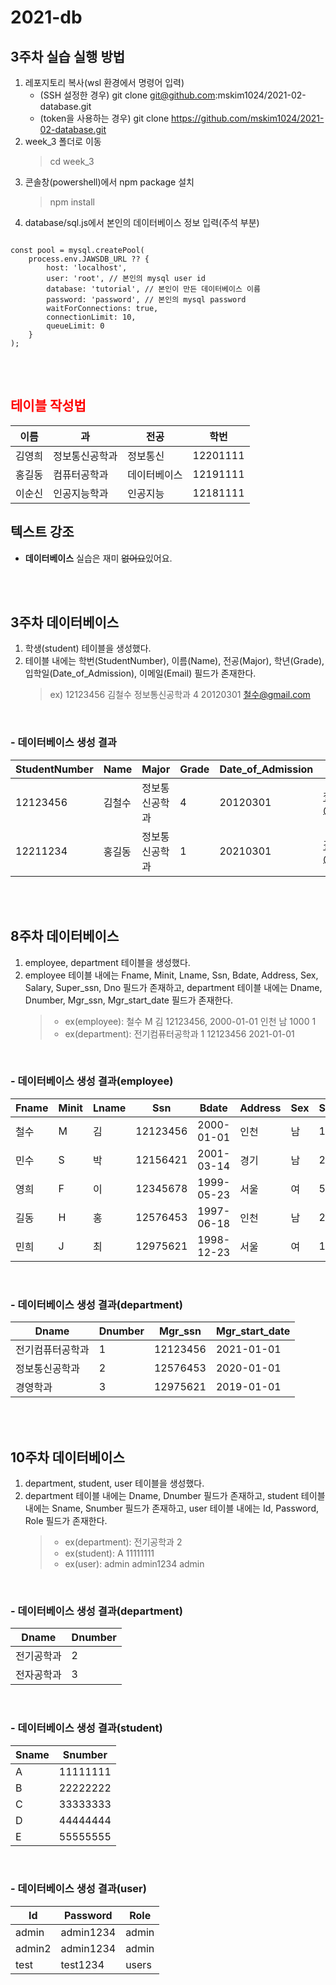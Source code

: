 # 2021-db

## 3주차 실습 실행 방법
1. 레포지토리 복사(wsl 환경에서 명령어 입력)
    - (SSH 설정한 경우) git clone git@github.com:mskim1024/2021-02-database.git
    - (token을 사용하는 경우) git clone https://github.com/mskim1024/2021-02-database.git
2. week_3 폴더로 이동
    > cd week_3
3. 콘솔창(powershell)에서 npm package 설치
    > npm install
4. database/sql.js에서 본인의 데이터베이스 정보 입력(주석 부분)
<pre>
<code>
const pool = mysql.createPool(
    process.env.JAWSDB_URL ?? {
        host: 'localhost',
        user: 'root', // 본인의 mysql user id
        database: 'tutorial', // 본인이 만든 데이터베이스 이름
        password: 'password', // 본인의 mysql password
        waitForConnections: true,
        connectionLimit: 10,
        queueLimit: 0
    }
);
</code>
</pre>

<br>

## <span style="color:red">테이블 작성법</span>

이름|과|전공|학번
---|---|---|---|
김영희|정보통신공학과|정보통신|12201111|
홍길동|컴퓨터공학과|데이터베이스|12191111|
이순신|인공지능학과|인공지능|12181111|

## 텍스트 강조

- **데이터베이스** 실습은 재미 ~~없어요~~있어요.

<br><br>

## **3주차 데이터베이스**
1. 학생(student) 테이블을 생성했다.
2. 테이블 내에는 학번(StudentNumber), 이름(Name), 전공(Major), 학년(Grade), 입학일(Date_of_Admission), 이메일(Email) 필드가 존재한다.
    > ex) 12123456 김철수 정보통신공학과 4 20120301 철수@gmail.com

<br>

### - 데이터베이스 생성 결과
StudentNumber|Name|Major|Grade|Date_of_Admission|Email|
---|---|---|---|---|---|
12123456|김철수|정보통신공학과|4|20120301|철수@gmail.com
12211234|홍길동|정보통신공학과|1|20210301|길동@gmail.com

<br><br>

## **8주차 데이터베이스**
1. employee, department 테이블을 생성했다.
2. employee 테이블 내에는 Fname, Minit, Lname, Ssn, Bdate, Address, Sex, Salary, Super_ssn, Dno 필드가 존재하고, department 테이블 내에는 Dname, Dnumber, Mgr_ssn, Mgr_start_date 필드가 존재한다.
    > - ex(employee): 철수 M 김 12123456, 2000-01-01 인천 남 1000   1 <br>
    > - ex(department): 전기컴퓨터공학과 1 12123456 2021-01-01

<br>

### - 데이터베이스 생성 결과(employee)
Fname|Minit|Lname|Ssn|Bdate|Address|Sex|Salary|Super_ssn|Dno|
---|---|---|---|---|---|---|---|---|---|
철수|M|김|12123456|2000-01-01|인천|남|1000||1|
민수|S|박|12156421|2001-03-14|경기|남|2000|12576453|2|
영희|F|이|12345678|1999-05-23|서울|여|500|12123456|1|
길동|H|홍|12576453|1997-06-18|인천|남|2000||2|
민희|J|최|12975621|1998-12-23|서울|여|1200||3|

<br>

### - 데이터베이스 생성 결과(department)
Dname|Dnumber|Mgr_ssn|Mgr_start_date|
---|---|---|---|
전기컴퓨터공학과|1|12123456|2021-01-01|
정보통신공학과|2|12576453|2020-01-01|
경영학과|3|12975621|2019-01-01|

<br><br>

## **10주차 데이터베이스**
1. department, student, user 테이블을 생성했다.
2. department 테이블 내에는 Dname, Dnumber 필드가 존재하고, student 테이블 내에는 Sname, Snumber 필드가 존재하고, user 테이블 내에는 Id, Password, Role 필드가 존재한다.
    > - ex(department): 전기공학과 2 <br>
    > - ex(student): A 11111111 <br>
    > - ex(user): admin admin1234 admin

<br>

### - 데이터베이스 생성 결과(department)
Dname|Dnumber|
---|---|
전기공학과|2|
전자공학과|3|

<br>

### - 데이터베이스 생성 결과(student)
Sname|Snumber|
---|---|
A|11111111|
B|22222222|
C|33333333|
D|44444444|
E|55555555|

<br>

### - 데이터베이스 생성 결과(user)
Id|Password|Role|
---|---|---|
admin|admin1234|admin|
admin2|admin1234|admin|
test|test1234|users|